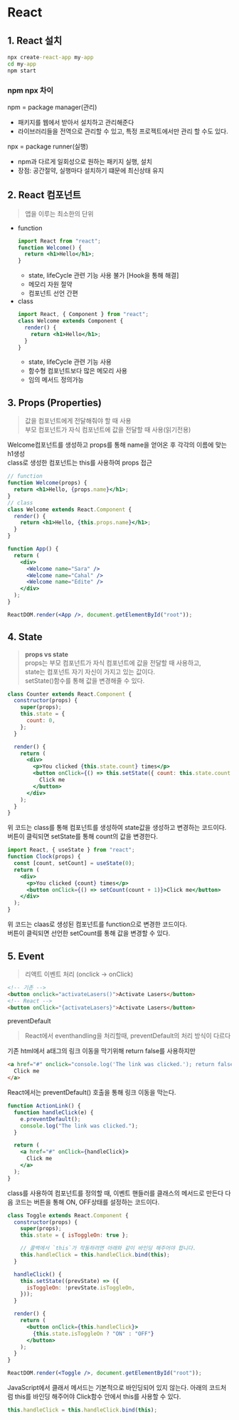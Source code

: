 # React

## 1. React 설치

```cmd
npx create-react-app my-app
cd my-app
npm start
```

### npm npx 차이

npm = package manager(관리)

- 패키지를 웹에서 받아서 설치하고 관리해준다
- 라이브러리들을 전역으로 관리할 수 있고, 특정 프로젝트에서만 관리 할 수도 있다.

npx = package runner(실행)

- npm과 다르게 일회성으로 원하는 패키지 실행, 설치
- 장점: 공간절약, 실행마다 설치하기 떄문에 최신상태 유지

## 2. React 컴포넌트

> 앱을 이루는 최소한의 단위

- function
  ```jsx
  import React from "react";
  function Welcome() {
    return <h1>Hello</h1>;
  }
  ```
  - state, lifeCycle 관련 기능 사용 불가 [Hook을 통해 해결]
  - 메모리 자원 절약
  - 컴포넌트 선언 간편
- class
  ```jsx
  import React, { Component } from "react";
  class Welcome extends Component {
    render() {
      return <h1>Hello</h1>;
    }
  }
  ```
  - state, lifeCycle 관련 기능 사용
  - 함수형 컴포넌트보다 많은 메모리 사용
  - 임의 메서드 정의가능

## 3. Props (Properties)

> 값을 컴포넌트에게 전달해줘야 할 때 사용  
> 부모 컴포넌트가 자식 컴포넌트에 값을 전달할 때 사용(읽기전용)

Welcome컴포넌트를 생성하고 props를 통해 name을 얻어온 후 각각의 이름에 맞는 h1생성  
class로 생성한 컴포넌트는 this를 사용하여 props 접근

```jsx
// function
function Welcome(props) {
  return <h1>Hello, {props.name}</h1>;
}
// class
class Welcome extends React.Component {
  render() {
    return <h1>Hello, {this.props.name}</h1>;
  }
}

function App() {
  return (
    <div>
      <Welcome name="Sara" />
      <Welcome name="Cahal" />
      <Welcome name="Edite" />
    </div>
  );
}

ReactDOM.render(<App />, document.getElementById("root"));
```

## 4. State

> **props vs state**  
> props는 부모 컴포넌트가 자식 컴포넌트에 값을 전달할 때 사용하고,  
> state는 컴포넌트 자기 자신이 가지고 있는 값이다.  
> setState()함수를 통해 값을 변경해줄 수 있다.

```jsx
class Counter extends React.Component {
  constructor(props) {
    super(props);
    this.state = {
      count: 0,
    };
  }

  render() {
    return (
      <div>
        <p>You clicked {this.state.count} times</p>
        <button onClick={() => this.setState({ count: this.state.count + 1 })}>
          Click me
        </button>
      </div>
    );
  }
}
```

위 코드는 class를 통해 컴포넌트를 생성하여 state값을 생성하고 변경하는 코드이다.  
버튼이 클릭되면 setState를 통해 count의 값을 변경한다.

```jsx
import React, { useState } from "react";
function Clock(props) {
  const [count, setCount] = useState(0);
  return (
    <div>
      <p>You clicked {count} times</p>
      <button onClick={() => setCount(count + 1)}>Click me</button>
    </div>
  );
}
```

위 코드는 claas로 생성된 컴포넌트를 function으로 변경한 코드이다.  
버튼이 클릭되면 선언한 setCount를 통해 값을 변경할 수 있다.

## 5. Event

> 리액트 이벤트 처리 (onclick -> onClick)

```html
<!-- 기존 -->
<button onclick="activateLasers()">Activate Lasers</button>
<!-- React -->
<button onClick="{activateLasers}">Activate Lasers</button>
```

preventDefault

> React에서 eventhandling을 처리할때, preventDefault의 처리 방식이 다르다

기존 html에서 a태그의 링크 이동을 막기위해 return false를 사용하지만

```html
<a href="#" onclick="console.log('The link was clicked.'); return false">
  Click me
</a>
```

React에서는 preventDefault() 호출을 통해 링크 이동을 막는다.

```jsx
function ActionLink() {
  function handleClick(e) {
    e.preventDefault();
    console.log("The link was clicked.");
  }

  return (
    <a href="#" onClick={handleClick}>
      Click me
    </a>
  );
}
```

class를 사용하여 컴포넌트를 정의할 때, 이벤트 핸들러를 클래스의 메서드로 만든다
다음 코드는 버튼을 통해 ON, OFF상태를 설정하는 코드이다.

```jsx
class Toggle extends React.Component {
  constructor(props) {
    super(props);
    this.state = { isToggleOn: true };

    // 콜백에서 `this`가 작동하려면 아래와 같이 바인딩 해주어야 합니다.
    this.handleClick = this.handleClick.bind(this);
  }

  handleClick() {
    this.setState((prevState) => ({
      isToggleOn: !prevState.isToggleOn,
    }));
  }

  render() {
    return (
      <button onClick={this.handleClick}>
        {this.state.isToggleOn ? "ON" : "OFF"}
      </button>
    );
  }
}

ReactDOM.render(<Toggle />, document.getElementById("root"));
```

JavaScript에서 클래서 메서드는 기본적으로 바인딩되어 있지 않는다.
아래의 코드처럼 this를 바인딩 해주어야 Click함수 안에서 this를 사용할 수 있다.

```jsx
this.handleClick = this.handleClick.bind(this);
```
